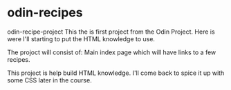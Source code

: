 # odin-recipes
odin-recipe-project
This the is first project from the Odin Project. Here is were I'll starting to put the HTML knowledge to use. 

The projoct will consist of: 
    Main index page which will have links to a few recipes. 

This project is help build HTML knowledge. I'll come back to spice it up with some CSS later in the course. 

